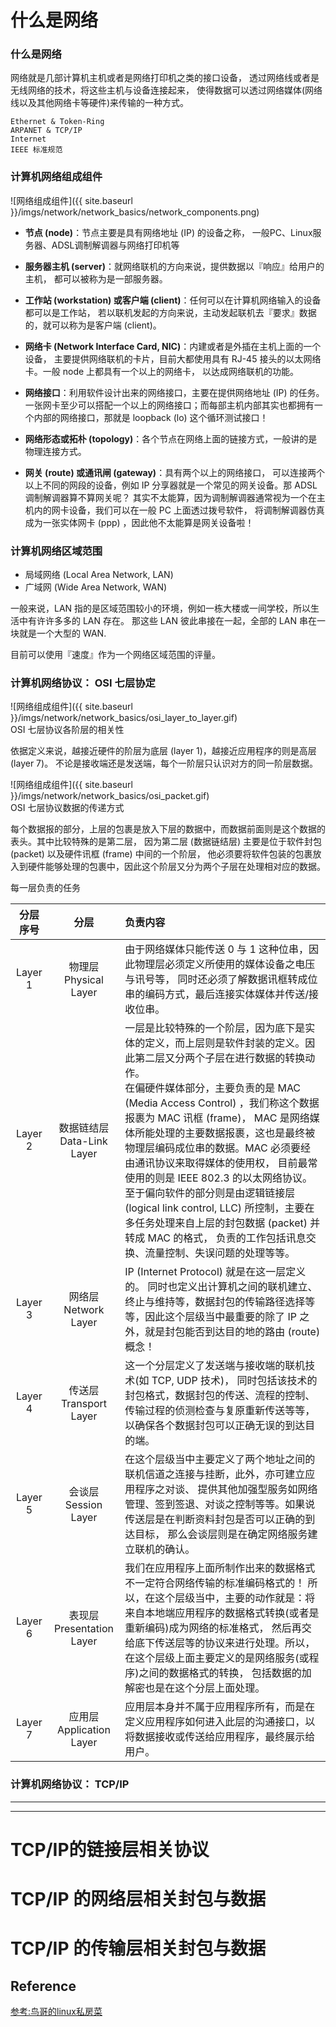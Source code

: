 # 什么是网络

### 什么是网络
  
  网络就是几部计算机主机或者是网络打印机之类的接口设备， 透过网络线或者是无线网络的技术，将这些主机与设备连接起来， 使得数据可以透过网络媒体(网络线以及其他网络卡等硬件)来传输的一种方式。 

```
Ethernet & Token-Ring
ARPANET & TCP/IP 
Internet 
IEEE 标准规范
``` 


###  计算机网络组成组件

![网络组成组件]({{ site.baseurl }}/imgs/network/network_basics/network_components.png)

- **节点 (node)**：节点主要是具有网络地址 (IP) 的设备之称， 一般PC、Linux服务器、ADSL调制解调器与网络打印机等

- **服务器主机 (server)**：就网络联机的方向来说，提供数据以『响应』给用户的主机， 都可以被称为是一部服务器。

- **工作站 (workstation) 或客户端 (client)**：任何可以在计算机网络输入的设备都可以是工作站， 若以联机发起的方向来说，主动发起联机去『要求』数据的，就可以称为是客户端 (client)。

- **网络卡 (Network Interface Card, NIC)**：内建或者是外插在主机上面的一个设备， 主要提供网络联机的卡片，目前大都使用具有 RJ-45 接头的以太网络卡。一般 node 上都具有一个以上的网络卡， 以达成网络联机的功能。

- **网络接口**：利用软件设计出来的网络接口，主要在提供网络地址 (IP) 的任务。 一张网卡至少可以搭配一个以上的网络接口；而每部主机内部其实也都拥有一个内部的网络接口，那就是 loopback (lo) 这个循环测试接口！

- **网络形态或拓朴 (topology)**：各个节点在网络上面的链接方式，一般讲的是物理连接方式。 

- **网关 (route) 或通讯闸 (gateway)**：具有两个以上的网络接口， 可以连接两个以上不同的网段的设备，例如 IP 分享器就是一个常见的网关设备。那 ADSL 调制解调器算不算网关呢？ 其实不太能算，因为调制解调器通常视为一个在主机内的网卡设备，我们可以在一般 PC 上面透过拨号软件， 将调制解调器仿真成为一张实体网卡 (ppp) ，因此他不太能算是网关设备啦！



### 计算机网络区域范围

- 局域网络 (Local Area Network, LAN)  
- 广域网 (Wide Area Network, WAN)  

一般来说，LAN 指的是区域范围较小的环境，例如一栋大楼或一间学校，所以生活中有许许多多的 LAN 存在。 那这些 LAN 彼此串接在一起，全部的 LAN 串在一块就是一个大型的 WAN.  

目前可以使用『速度』作为一个网络区域范围的评量。 


### 计算机网络协议： OSI 七层协定


![网络组成组件]({{ site.baseurl }}/imgs/network/network_basics/osi_layer_to_layer.gif)  
OSI 七层协议各阶层的相关性

依据定义来说，越接近硬件的阶层为底层 (layer 1)，越接近应用程序的则是高层 (layer 7)。 不论是接收端还是发送端，每个一阶层只认识对方的同一阶层数据。



![网络组成组件]({{ site.baseurl }}/imgs/network/network_basics/osi_packet.gif)  
OSI 七层协议数据的传递方式

每个数据报的部分，上层的包裹是放入下层的数据中，而数据前面则是这个数据的表头。其中比较特殊的是第二层， 因为第二层 (数据链结层) 主要是位于软件封包 (packet) 以及硬件讯框 (frame) 中间的一个阶层， 他必须要将软件包装的包裹放入到硬件能够处理的包裹中，因此这个阶层又分为两个子层在处理相对应的数据。



每一层负责的任务

| 分层序号       |分层    | 负责内容 | 
| :----:        | :----:| :---- | 
| Layer 1   | 物理层<br>Physical Layer     |   由于网络媒体只能传送 0 与 1 这种位串，因此物理层必须定义所使用的媒体设备之电压与讯号等， 同时还必须了解数据讯框转成位串的编码方式，最后连接实体媒体并传送/接收位串。 | 
| Layer 2   | 数据链结层<br>Data-Link Layer |   一层是比较特殊的一个阶层，因为底下是实体的定义，而上层则是软件封装的定义。因此第二层又分两个子层在进行数据的转换动作。<br> 在偏硬件媒体部分，主要负责的是 MAC (Media Access Control) ，我们称这个数据报裹为 MAC 讯框 (frame)， MAC 是网络媒体所能处理的主要数据报裹，这也是最终被物理层编码成位串的数据。MAC 必须要经由通讯协议来取得媒体的使用权， 目前最常使用的则是 IEEE 802.3 的以太网络协议。<br> 至于偏向软件的部分则是由逻辑链接层 (logical link control, LLC) 所控制，主要在多任务处理来自上层的封包数据 (packet) 并转成 MAC 的格式， 负责的工作包括讯息交换、流量控制、失误问题的处理等等。 |
| Layer 3   | 网络层<br>Network Layer      |     IP (Internet Protocol) 就是在这一层定义的。 同时也定义出计算机之间的联机建立、终止与维持等，数据封包的传输路径选择等等，因此这个层级当中最重要的除了 IP 之外，就是封包能否到达目的地的路由 (route) 概念！|
| Layer 4   | 传送层<br>Transport Layer    |   这一个分层定义了发送端与接收端的联机技术(如 TCP, UDP 技术)， 同时包括该技术的封包格式，数据封包的传送、流程的控制、传输过程的侦测检查与复原重新传送等等， 以确保各个数据封包可以正确无误的到达目的端。 |
| Layer 5   | 会谈层<br>Session Layer      |   在这个层级当中主要定义了两个地址之间的联机信道之连接与挂断，此外，亦可建立应用程序之对谈、 提供其他加强型服务如网络管理、签到签退、对谈之控制等等。如果说传送层是在判断资料封包是否可以正确的到达目标， 那么会谈层则是在确定网络服务建立联机的确认。 |
| Layer 6   | 表现层<br>Presentation Layer |   我们在应用程序上面所制作出来的数据格式不一定符合网络传输的标准编码格式的！ 所以，在这个层级当中，主要的动作就是：将来自本地端应用程序的数据格式转换(或者是重新编码)成为网络的标准格式， 然后再交给底下传送层等的协议来进行处理。所以，在这个层级上面主要定义的是网络服务(或程序)之间的数据格式的转换， 包括数据的加解密也是在这个分层上面处理。 |
| Layer 7   | 应用层<br>Application Layer  |   应用层本身并不属于应用程序所有，而是在定义应用程序如何进入此层的沟通接口，以将数据接收或传送给应用程序，最终展示给用户。 |


### 计算机网络协议： TCP/IP



- - -
- - -

# TCP/IP的链接层相关协议


# TCP/IP 的网络层相关封包与数据


# TCP/IP 的传输层相关封包与数据




## Reference
[参考:鸟哥的linux私房菜](http://cn.linux.vbird.org/linux_server/0110network_basic.php)  
